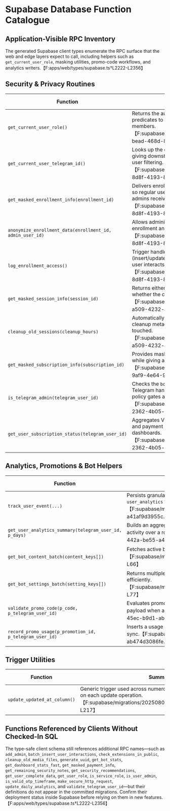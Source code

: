# Supabase Database Function Catalogue

## Application-Visible RPC Inventory

The generated Supabase client types enumerate the RPC surface that the web and
edge layers expect to call, including helpers such as `get_current_user_role`,
masking utilities, promo-code workflows, and analytics
writers.【F:apps/web/types/supabase.ts†L2222-L2356】

## Security & Privacy Routines

| Function                                                  | Summary                                                                                                                                                                                                                                | Security Mode                   | Definition Source          |
| --------------------------------------------------------- | -------------------------------------------------------------------------------------------------------------------------------------------------------------------------------------------------------------------------------------- | ------------------------------- | -------------------------- |
| `get_current_user_role()`                                 | Returns the authenticated profile's `role`, enabling policy predicates to avoid leaking elevated access to normal members.【F:supabase/migrations/20250821003343_644eebd9-bead-468d-8058-fa1665cf8cb4.sql†L1-L27】                     | `SECURITY DEFINER` (stable SQL) | `20250821003343_644eebd9…` |
| `get_current_user_telegram_id()`                          | Looks up the caller's Telegram identifier from `profiles`, giving downstream policies a stable identity key for per-user filtering.【F:supabase/migrations/20250907203202_a1d105c1-8d8f-4193-800a-7823aa229aaf.sql†L4-L31】            | `SECURITY DEFINER` (stable SQL) | `20250907203202_a1d105c1…` |
| `get_masked_enrollment_info(enrollment_id)`               | Delivers enrollment details with context-aware masking so regular users only see redacted contact data while admins receive the full record.【F:supabase/migrations/20250907203202_a1d105c1-8d8f-4193-800a-7823aa229aaf.sql†L88-L148】 | `SECURITY DEFINER` (stable SQL) | `20250907203202_a1d105c1…` |
| `anonymize_enrollment_data(enrollment_id, admin_user_id)` | Allows administrators to scramble PII for a specific enrollment and logs the action for auditability.【F:supabase/migrations/20250907203202_a1d105c1-8d8f-4193-800a-7823aa229aaf.sql†L203-L268】                                       | `SECURITY DEFINER` (PL/pgSQL)   | `20250907203202_a1d105c1…` |
| `log_enrollment_access()`                                 | Trigger handler that records enrollment touches (insert/update) into `enrollment_audit_log` whenever a real user interacts with the record.【F:supabase/migrations/20250907203202_a1d105c1-8d8f-4193-800a-7823aa229aaf.sql†L277-L311】 | `SECURITY DEFINER` trigger      | `20250907203202_a1d105c1…` |
| `get_masked_session_info(session_id)`                     | Returns either full or redacted session state depending on whether the caller is an admin or the record owner.【F:supabase/migrations/20250907202806_762cd2e5-a509-4232-a6b4-f373109ffd29.sql†L77-L123】                               | `SECURITY DEFINER` (stable SQL) | `20250907202806_762cd2e5…` |
| `cleanup_old_sessions(cleanup_hours)`                     | Automatically closes stale active sessions, logs the cleanup metadata, and returns a JSON summary of rows touched.【F:supabase/migrations/20250907202806_762cd2e5-a509-4232-a6b4-f373109ffd29.sql†L175-L225】                          | `SECURITY DEFINER` (PL/pgSQL)   | `20250907202806_762cd2e5…` |
| `get_masked_subscription_info(subscription_id)`           | Provides masked payment channel data to regular users while giving admins a full subscription payload.【F:supabase/migrations/20250907202601_fc3b748f-9af9-4e64-9dea-78858ff18801.sql†L86-L138】                                       | `SECURITY DEFINER` (stable SQL) | `20250907202601_fc3b748f…` |
| `is_telegram_admin(telegram_user_id)`                     | Checks the `bot_users` table to confirm whether a Telegram handle holds admin privileges, which drives policy gates and UI toggles.【F:supabase/migrations/20250907100459_3231c94b-2362-4b05-bdba-aacd2d7c1da5.sql†L6-L17】            | `SECURITY DEFINER` (stable SQL) | `20250907100459_3231c94b…` |
| `get_user_subscription_status(telegram_user_id)`          | Aggregates VIP status, plan metadata, remaining days, and payment health into a single RPC response for client dashboards.【F:supabase/migrations/20250907100459_3231c94b-2362-4b05-bdba-aacd2d7c1da5.sql†L20-L52】                    | `SECURITY DEFINER` (stable SQL) | `20250907100459_3231c94b…` |

## Analytics, Promotions & Bot Helpers

| Function                                                 | Summary                                                                                                                                                                                                                       | Security Mode                   | Definition Source                                     |
| -------------------------------------------------------- | ----------------------------------------------------------------------------------------------------------------------------------------------------------------------------------------------------------------------------- | ------------------------------- | ----------------------------------------------------- |
| `track_user_event(...)`                                  | Persists granular analytics events (including session, agent, and referrer context) into `user_analytics` for downstream reporting.【F:supabase/migrations/20250907200029_95f54b34-d037-442a-be55-a41af9d3955c.sql†L74-L111】 | `SECURITY DEFINER` (PL/pgSQL)   | `20250907200029_95f54b34…`                            |
| `get_user_analytics_summary(telegram_user_id, p_days)`   | Builds an aggregated JSON response summarizing total events, session counts, and last activity over a rolling window.【F:supabase/migrations/20250907200029_95f54b34-d037-442a-be55-a41af9d3955c.sql†L113-L152】              | `SECURITY DEFINER` (PL/pgSQL)   | `20250907200029_95f54b34…`                            |
| `get_bot_content_batch(content_keys[])`                  | Fetches active bot content entries in bulk to minimize round-trips during conversational flows.【F:supabase/migrations/20250808071000_add_bot_settings_and_batch_functions.sql†L57-L66】                                      | `SECURITY DEFINER` (stable SQL) | `20250808071000_add_bot_settings_and_batch_functions` |
| `get_bot_settings_batch(setting_keys[])`                 | Returns multiple bot settings in one call so clients can hydrate runtime configuration efficiently.【F:supabase/migrations/20250808071000_add_bot_settings_and_batch_functions.sql†L68-L77】                                  | `SECURITY DEFINER` (stable SQL) | `20250808071000_add_bot_settings_and_batch_functions` |
| `validate_promo_code(p_code, p_telegram_user_id)`        | Evaluates promo eligibility, emitting a structured verdict with failure reasons and discount payload when applicable.【F:supabase/migrations/20250828233733_e428f668-345c-45ec-b9d1-ab474d3086fe.sql†L1-L46】                 | `SECURITY DEFINER` (PL/pgSQL)   | `20250828233733_e428f668…`                            |
| `record_promo_usage(p_promotion_id, p_telegram_user_id)` | Inserts a usage record and bumps promotion counters, ensuring redemption tallies stay in sync.【F:supabase/migrations/20250828233733_e428f668-345c-45ec-b9d1-ab474d3086fe.sql†L48-L65】                                       | `SECURITY DEFINER` (PL/pgSQL)   | `20250828233733_e428f668…`                            |

## Trigger Utilities

| Function                     | Summary                                                                                                                                                     | Security Mode              | Definition Source          |
| ---------------------------- | ----------------------------------------------------------------------------------------------------------------------------------------------------------- | -------------------------- | -------------------------- |
| `update_updated_at_column()` | Generic trigger used across numerous tables to stamp `updated_at` on each update operation.【F:supabase/migrations/20250807023345_navy_boat.sql†L200-L217】 | `SECURITY DEFINER` trigger | `20250807023345_navy_boat` |

## Functions Referenced by Clients Without Checked-In SQL

The type-safe client schema still references additional RPC names—such as
`add_admin`, `batch_insert_user_interactions`, `check_extensions_in_public`,
`cleanup_old_media_files`, `generate_uuid`, `get_bot_stats`,
`get_dashboard_stats_fast`, `get_masked_payment_info`,
`get_remaining_security_notes`, `get_security_recommendations`,
`get_user_complete_data`, `get_user_role`, `is_service_role`, `is_user_admin`,
`is_valid_otp_timeframe`, `make_secure_http_request`, `update_daily_analytics`,
and `validate_telegram_user_id`—but their definitions do not appear in the
committed migrations. Confirm their deployment status inside Supabase before
relying on them in new features.【F:apps/web/types/supabase.ts†L2222-L2356】
